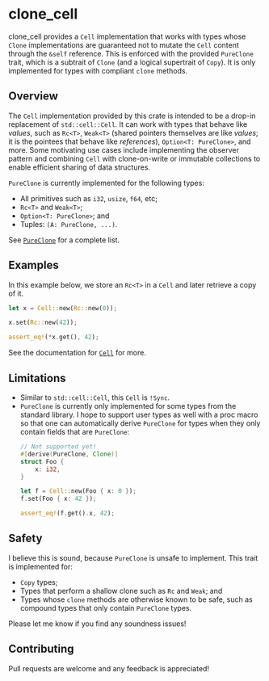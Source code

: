 # clone_cell

clone_cell provides a `Cell` implementation that works with types whose `Clone`
implementations are guaranteed not to mutate the `Cell` content through the `&self`
reference. This is enforced with the provided `PureClone` trait, which is a subtrait
of `Clone` (and a logical supertrait of `Copy`). It is only implemented for types
with compliant `clone` methods.

## Overview

The `Cell` implementation provided by this crate is intended to be a drop-in
replacement of `std::cell::Cell`. It can work with types that behave like *values*,
such as `Rc<T>`, `Weak<T>` (shared pointers themselves are like *values*; it is the
pointees that behave like *references*), `Option<T: PureClone>`, and more. Some
motivating use cases include implementing the observer pattern and combining `Cell`
with clone-on-write or immutable collections to enable efficient sharing of data
structures.

`PureClone` is currently implemented for the following types:
- All primitives such as `i32`, `usize`, `f64`, etc;
- `Rc<T>` and `Weak<T>`;
- `Option<T: PureClone>`; and
- Tuples: `(A: PureClone, ...)`.

See [`PureClone`] for a complete list.

[`PureClone`]: https://docs.rs/clone_cell/latest/clone_cell/clone/trait.PureClone.html

## Examples

In this example below, we store an `Rc<T>` in a `Cell` and later retrieve a copy of it.
```rust
let x = Cell::new(Rc::new(0));

x.set(Rc::new(42));

assert_eq!(*x.get(), 42);
```

See the documentation for [`Cell`] for more.

[`Cell`]: https://docs.rs/clone_cell/latest/clone_cell/cell/struct.Cell.html

## Limitations

- Similar to `std::cell::Cell`, this `Cell` is `!Sync`.
- `PureClone` is currently only implemented for some types from the standard library. I hope to support user types as well with a proc macro so that one can automatically derive `PureClone` for types when they only contain fields that are `PureClone`:
   ```rust
   // Not supported yet!
   #[derive(PureClone, Clone)]
   struct Foo {
       x: i32,
   }

   let f = Cell::new(Foo { x: 0 });
   f.set(Foo { x: 42 });

   assert_eq!(f.get().x, 42);
   ```

## Safety

I believe this is sound, because `PureClone` is unsafe to implement. This trait is implemented for:
- `Copy` types;
- Types that perform a shallow clone such as `Rc` and `Weak`; and
- Types whose `clone` methods are otherwise known to be safe, such as compound types that only contain `PureClone` types.

Please let me know if you find any soundness issues!

## Contributing

Pull requests are welcome and any feedback is appreciated!